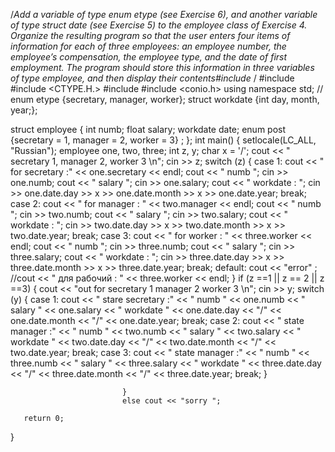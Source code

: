 /*Add a variable of type enum etype (see Exercise 6), and another variable of type struct
date (see Exercise 5) to the employee class of Exercise 4. Organize the resulting program so that the user enters four items of information for each of three employees: an
employee number, the employee’s compensation, the employee type, and the date of first
employment. The program should store this information in three variables of type
employee, and then display their contents#include <iostream>*/ 
#include <iomanip>
#include <CTYPE.H.>
#include <string>
#include <conio.h>
using namespace std;
// enum etype {secretary, manager, worker};
struct workdate {int day, month, year;};

struct employee {
int numb;
float salary;
workdate date;
enum post {secretary = 1, manager = 2, worker = 3} ;
};
int main()
{
       setlocale(LC_ALL, "Russian");
       employee one, two, three;
       int z, y;
       char x = '/';
       cout << " secretary 1, manager 2, worker 3 \n";
        cin >> z;
       switch (z) {
           case 1:
       cout << " for secretary :" << one.secretary << endl;
       cout << " numb "; cin >> one.numb;
       cout << " salary "; cin >> one.salary;
       cout << " workdate : "; cin >> one.date.day >> x >> one.date.month >> x >> one.date.year;
       break;
          case 2:
       cout << " for manager : " << two.manager << endl;
       cout << " numb "; cin >> two.numb;
       cout << " salary "; cin >> two.salary;
       cout << " workdate : "; cin >> two.date.day >> x >> two.date.month >> x >> two.date.year;
       break;
       case 3:
       cout << " for worker : " << three.worker << endl;
       cout << " numb "; cin >> three.numb;
       cout << " salary "; cin >> three.salary;
       cout << " workdate : "; cin >> three.date.day >> x >> three.date.month >> x >> three.date.year;
       break;
       default: cout << "error" ;
       //cout <<  " для рабочий : " <<  three.worker << endl;
       }
       if (z ==1 || z == 2 || z ==3) {
       cout << "out for secretary 1 manager 2 worker 3 \n";
       cin >> y;
       switch (y)
       {
       case 1:
        cout << " stare secretary :" << " numb " << one.numb
        << " salary  " << one.salary
        << " workdate " <<  one.date.day << "/" << one.date.month << "/" << one.date.year;
        break;
        case 2:
        cout << " state manager  :" << " numb " << two.numb
        << " salary  " << two.salary
        << " workdate " <<  two.date.day << "/" << two.date.month << "/" << two.date.year;
        break;
        case 3:
        cout << " state manager  :" << " numb " << three.numb
        << " salary  " << three.salary
        << " workdate " <<  three.date.day << "/" << three.date.month << "/" << three.date.year;
        break;
       }

                             }
                             else cout << "sorry ";

       return 0;
}
